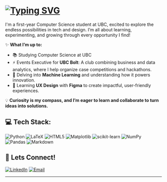 # [![Typing SVG](https://readme-typing-svg.demolab.com?font=Fira+Code&size=40&pause=1000&color=000000&width=600&height=100&lines=Hi+there%2C+I'm+Aamna+%F0%9F%91%8B)](https://git.io/typing-svg)

I'm a first-year Computer Science student at UBC, excited to explore the endless possibilities in tech and design. I’m all about learning, experimenting, and growing through every opportunity I find!  

✨ **What I’m up to:**  
- 📚 Studying Computer Science at UBC  
- ⚡️ Events Executive for **UBC Bolt**: A club combining business and data analytics, where I help organize case competitions and hackathons.  
- 🤖 Delving into **Machine Learning** and understanding how it powers innovation.  
- 🎨 Learning **UX Design** with **Figma** to create impactful, user-friendly experiences.  

💡 **Curiosity is my compass, and I’m eager to learn and collaborate to turn ideas into solutions.**  


## 💻 Tech Stack:
![Python](https://img.shields.io/badge/python-3670A0?style=for-the-badge&logo=python&logoColor=ffdd54) ![LaTeX](https://img.shields.io/badge/latex-%23008080.svg?style=for-the-badge&logo=latex&logoColor=white) ![HTML5](https://img.shields.io/badge/html5-%23E34F26.svg?style=for-the-badge&logo=html5&logoColor=white) ![Matplotlib](https://img.shields.io/badge/Matplotlib-%23ffffff.svg?style=for-the-badge&logo=Matplotlib&logoColor=black) ![scikit-learn](https://img.shields.io/badge/scikit--learn-%23F7931E.svg?style=for-the-badge&logo=scikit-learn&logoColor=white) ![NumPy](https://img.shields.io/badge/numpy-%23013243.svg?style=for-the-badge&logo=numpy&logoColor=white) ![Pandas](https://img.shields.io/badge/pandas-%23150458.svg?style=for-the-badge&logo=pandas&logoColor=white)
![Markdown](https://img.shields.io/badge/Markdown-000000?style=for-the-badge&logo=markdown&logoColor=white)

## 🔗 Lets Connect! 
[![LinkedIn](https://img.shields.io/badge/LinkedIn-%230077B5.svg?logo=linkedin&logoColor=white)](https://www.linkedin.com/in/aamna-mushtaq/) [![Email](https://img.shields.io/badge/Email-D14836?logo=gmail&logoColor=white)](mailto:aamnamushtaq07@gmail.com)  

---

<!-- Proudly created with GPRM ( https://gprm.itsvg.in ) -->
<!--
**Aamna-m/aamna-m** is a ✨ _special_ ✨ repository because its `README.md` (this file) appears on your GitHub profile.

Here are some ideas to get you started:

- 🔭 I’m currently working on ...
- 🌱 I’m currently learning ...
- 👯 I’m looking to collaborate on ...
- 🤔 I’m looking for help with ...
- 💬 Ask me about ...
- 📫 How to reach me: ...
- 😄 Pronouns: ...
- ⚡ Fun fact: ...
-->
